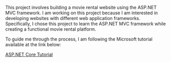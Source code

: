 This project involves building a movie rental website using the ASP.NET MVC framework. I am working on this project because I am interested in developing websites with different web application frameworks. Specifically, I chose this project to learn the ASP.NET MVC framework while creating a functional movie rental platform.

To guide me through the process, I am following the Microsoft tutorial available at the link below:<br>

[ASP.NET Core Tutorial](https://learn.microsoft.com/en-us/aspnet/core/introduction-to-aspnet-core?view=aspnetcore-9.0)

